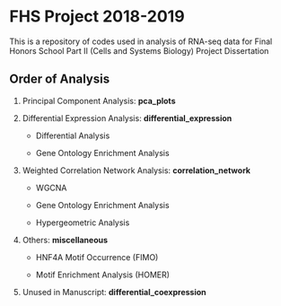 # FHS Project 2018-2019

This is a repository of codes used in analysis of RNA-seq data for Final Honors School Part II (Cells and Systems Biology) Project Dissertation

## Order of Analysis 

1. Principal Component Analysis: <b> pca_plots </b>


2. Differential Expression Analysis: <b> differential_expression </b>

    - Differential Analysis 

    - Gene Ontology Enrichment Analysis 


3. Weighted Correlation Network Analysis: <b> correlation_network </b>

    - WGCNA 

    - Gene Ontology Enrichment Analysis

    - Hypergeometric Analysis 


4. Others: <b> miscellaneous </b>

    - HNF4A Motif Occurrence (FIMO) 

    - Motif Enrichment Analysis (HOMER)


5. Unused in Manuscript: <b> differential_coexpression </b>
